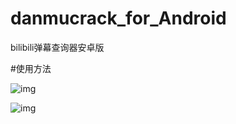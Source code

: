 # danmucrack_for_Android
bilibili弹幕查询器安卓版


#使用方法


![img](https://github.com/221294583/danmucrack_for_Android/tree/main/gif/1.gif)



![img](https://github.com/221294583/danmucrack_for_Android/tree/main/gif/Untitled.gif)
